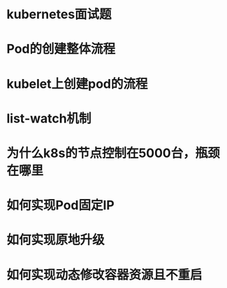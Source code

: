 # kubernetes面试题

# Pod的创建整体流程

# kubelet上创建pod的流程

# list-watch机制

# 为什么k8s的节点控制在5000台，瓶颈在哪里

# 如何实现Pod固定IP

# 如何实现原地升级

# 如何实现动态修改容器资源且不重启



